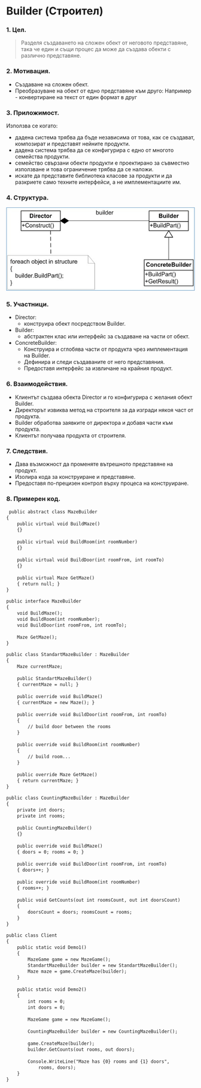 # Builder (Строител)

### 1. Цел.
> Разделя създаването на сложен обект от неговото представяне, така че един и същи процес 
да може да създава обекти с различно представяне.

### 2. Мотивация.
* Създаване на сложен обект.
* Преобразуване на обект от едно представяне към друго: Например - конвертиране на текст от един формат в друг 

### 3. Приложимост.
Използва се когато:
* дадена система трябва да бъде независима от това, как се създават, композират и представят нейните продукти.
* дадена система трябва да се конфигурира с едно от многото семейства продукти.
* семейство свързани обекти продукти е проектирано за съвместно използване и това ограничение трябва да се наложи.
* искате да представите библиотека класове за продукти и да разкриете само техните интерфейси, а не имплементациите им.

### 4. Структура.
![схема](https://github.com/Borayvor/TelerikAcademy_2015_2016/blob/master/H08_High_Quality_Code/S14_CreationalPatterns/Diagrams/Builder.jpg)

### 5. Участници.
* Director:
    * конструира обект посредством Builder. 
* Builder:
    * абстрактен клас или интерфейс за създаване на части от обект.
* ConcreteBuilder:
    * Конструира и сглобява части от продукта чрез имплементация на Builder.
	* Дефинира и следи създаваните от него представяния.
	* Предоставя интерфейс за извличане на крайния продукт.

### 6. Взаимодействия.
* Клиентът създава обекта Director и го конфигурира с желания обект Builder.
* Директорът извиква метод на строителя за да изгради някоя част от продукта.
* Builder обработва заявките от директора и добавя части към продукта.
* Клиентът получава продукта от строителя.

### 7. Следствия.
* Дава възможност да променяте вътрешното представяне на продукт.
* Изолира кода за конструиране и представяне.
* Предоставя по-прецизен контрол върху процеса на конструиране.

### 8. Примерен код.
```
 public abstract class MazeBuilder
{
	public virtual void BuildMaze()
	{}
	
	public virtual void BuildRoom(int roomNumber)
	{}
	
	public virtual void BuildDoor(int roomFrom, int roomTo)
	{}
	
	public virtual Maze GetMaze()
	{ return null; }
}
```

```
public interface MazeBuilder
{
	void BuildMaze();	
	void BuildRoom(int roomNumber);	
	void BuildDoor(int roomFrom, int roomTo);

	Maze GetMaze();
}
```

```
public class StandartMazeBuilder : MazeBuilder
{
	Maze currentMaze;

	public StandartMazeBuilder()
	{ currentMaze = null; }
	
	public override void BuildMaze()
	{ currentMaze = new Maze(); }
	
	public override void BuildDoor(int roomFrom, int roomTo)
	{
		// build door between the rooms
	}
	
	public override void BuildRoom(int roomNumber)
	{ 
		// build room... 
	}
	
	public override Maze GetMaze()
	{ return currentMaze; }
}
```

```
public class CountingMazeBuilder : MazeBuilder
{
	private int doors;
	private int rooms;

	public CountingMazeBuilder()
	{}
	
	public override void BuildMaze()
	{ doors = 0; rooms = 0; }
	
	public override void BuildDoor(int roomFrom, int roomTo)
	{ doors++; }
	
	public override void BuildRoom(int roomNumber)
	{ rooms++; }
	
	public void GetCounts(out int roomsCount, out int doorsCount)
	{ 
		doorsCount = doors; roomsCount = rooms;
	}
}
```

```
public class Client
{
	public static void Demo1()
	{
		MazeGame game = new MazeGame();
		StandartMazeBuilder builder = new StandartMazeBuilder();
		Maze maze = game.CreateMaze(builder);
	}
	
	public static void Demo2()
	{
		int rooms = 0; 
		int doors = 0;
		
		MazeGame game = new MazeGame();
		
		CountingMazeBuilder builder = new CountingMazeBuilder();
		
		game.CreateMaze(builder);
		builder.GetCounts(out rooms, out doors);
		
		Console.WriteLine("Maze has {0} rooms and {1} doors", 
			rooms, doors);
	}
}
```